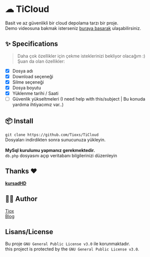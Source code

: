 # ☁ TiCloud
Basit ve az güvenlikli bir cloud depolama tarzı bir proje.<br>
Demo videosuna bakmak isterseniz [buraya basarak](https://t.me/TioxsBlog/388) ulaşabilirsiniz.

## ✨ Specifications
> Daha çok özellikler için çekme isteklerinizi bekliyor olacağım :)<br>
Şuan da olan özellikler:

- [X] Dosya adı
- [X] Download seçeneği
- [X] Silme seçeneği
- [X] Dosya boyutu
- [X] Yüklenme tarihi / Saati
- [ ] Güvenlik yükseltmeleri (I need help with this/subject | Bu konuda yardıma ihtiyacımız var..)

## 📦 Install
`git clone https://github.com/Tioxs/TiCloud`<br> Dosyaları indirdikten sonra sunucunuza yükleyin.<br><br>
**MySql kurulumu yapmanız gerekmektedir.**<br>
`db.php` dosyasını açıp veritabanı bilgilerinizi düzenleyin 

## Thanks ❤️
[**kursadHD**](https://github.com/kursadHD)

## 👨‍💻 Author
[Tiox](https://t.me/tioxxs)<br>
[Blog](https://t.me/tioxsblog)

## Lisans/License
Bu proje `GNU General Public License v3.0` ile korunmaktadır.<br>
this project is protected by the `GNU General Public License v3.0`.
